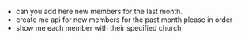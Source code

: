 - can you add here new members for the last month.
- create me api for new members for the past month please in order
- show me each member with their specified church
